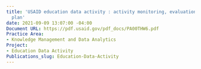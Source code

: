```yaml
---
title: 'USAID education data activity : activity monitoring, evaluation and learning
  plan'
date: 2021-09-09 13:07:00 -04:00
Document URL: https://pdf.usaid.gov/pdf_docs/PA00THW6.pdf
Practice Area:
- Knowledge Management and Data Analytics
Project:
- Education Data Activity
Publications_slug: Education-Data-Activity
---
```


